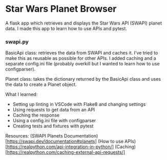 # Star Wars Planet Browser

A flask app which retrieves and displays the Star Wars API (SWAPI) planet data.
I made this app to learn how to use APIs and pytest.

### swapi.py 
BasicApi class: retrieves the data from SWAPI and caches it. 
I've tried to make this as reusable as possible for other APIs. I added caching and a separate config.ini file (probably overkill but I wanted to learn how to use configparser).

Planet class: takes the dictionary returned by the BasicApi class and uses the data to create a Planet object.


What I learned:
* Setting up linting in VSCode with Flake8 and changing settings
* Using requests to get data from an API
* Caching the response
* Using a config.ini file with configparser
* Creating tests and fixtures with pytest

Resources:
(SWAPI Planets Documentation)[https://swapi.dev/documentation#planets]
(How to use APIs)[https://realpython.com/api-integration-in-python/]
(Caching)[https://realpython.com/caching-external-api-requests/]